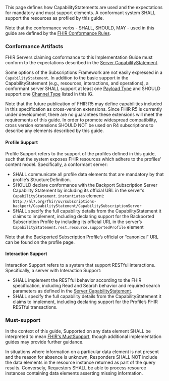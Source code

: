 
This page defines how CapabilityStatements are used and the expectations for mandatory and must support elements. A conformant system SHALL support the resources as profiled by this guide.

Note that the conformance verbs - SHALL, SHOULD, MAY - used in this guide are defined by the [FHIR Conformance Rules](http://hl7.org/fhir/conformance-rules.html).

### Conformance Artifacts

FHIR Servers claiming conformance to this Implementation Guide must conform to the expectations described in the [Server CapabilityStatement](CapabilityStatement-backport-subscription-server.html).

Some options of the Subscriptions Framework are not easily expressed in a `CapabilityStatement`.  In addition to the basic support in the CapabilityStatement (e.g., resources, interactions, and operations), a conformant server SHALL support at least one [Payload Type](payloads.html) and SHOULD support one [Channel Type](channels.html) listed in this IG.

Note that the future publication of FHIR R5 may define capabilities included in this specification as cross-version extensions. Since FHIR R5 is currently under development, there are no guarantees these extensions will meet the requirements of this guide. In order to promote widespread compatibility, cross version extensions SHOULD NOT be used on R4 subscriptions to describe any elements described by this guide.

#### Profile Support
Profile Support refers to the support of the profiles defined in this guide, such that the system exposes FHIR resources which adhere to the profiles' content model. Specifically, a conformant server:
* SHALL communicate all profile data elements that are mandatory by that profile’s StructureDefinition. 
* SHOULD declare conformance with the Backport Subscription Server Capability Statement by including its official URL in the server’s `CapabilityStatement.instantiates` element: `http://hl7.org/fhir/uv/subscriptions-backport/CapabilityStatement/CapabilitySubscriptionServer`
* SHALL specify the full capability details from the CapabilityStatement it claims to implement, including declaring support for the Backported Subscription Profile by including its official URL in the server’s `CapabilityStatement.rest.resource.supportedProfile` element

Note that the Backported Subscription Profile’s official or “canonical” URL can be found on the profile page.

#### Interaction Support
Interaction Support refers to a system that support RESTful interactions. Specifically, a server with Interaction Support:
* SHALL implement the RESTful behavior according to the FHIR specification, including Read and Search behavior and required search parameters as defined in the [Server CapabilityStatement](CapabilityStatement-backport-subscription-server.html).
* SHALL specify the full capability details from the CapabilityStatement it claims to implement, including declaring support for the Profile’s FHIR RESTful transactions.

### Must-support
In the context of this guide, Supported on any data element SHALL be interpreted to mean [FHIR's MustSupport](https://www.hl7.org/fhir/conformance-rules.html#mustSupport), though additional implementation guides may provide further guidance. 

In situations where information on a particular data element is not present and the reason for absence is unknown, Responders SHALL NOT include the data elements in the resource instance returned as part of the query results. Conversely, Requestors SHALL be able to process resource instances containing data elements asserting missing information.
